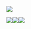 
<img src="https://capsule-render.vercel.app/api?type=wave&color=auto&height=300&section=header&text=capsule%20render&fontSize=90" />


<img src="https://img.shields.io/badge/Python-바탕색?style=flat-square&logo=#3776AB&logoColor=white"/><img src="https://img.shields.io/badge/Instagram-바탕색?style=flat-square&logo=##E4405F&logoColor=white"/><img src="https://img.shields.io/badge/Blog-바탕색?style=flat-square&logo=###03C75A&logoColor=white"/>

<!--
**SSEONAH/SSEONAH** is a ✨ _special_ ✨ repository because its `README.md` (this file) appears on your GitHub profile.

Here are some ideas to get you started:

- 🔭 I’m currently working on ...
- 🌱 I’m currently learning ...
- 👯 I’m looking to collaborate on ...
- 🤔 I’m looking for help with ...
- 💬 Ask me about ...
- 📫 How to reach me: ...
- 😄 Pronouns: ...
- ⚡ Fun fact: ...
-->
